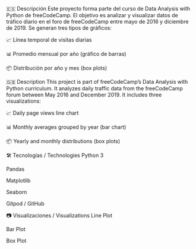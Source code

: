 🇪🇸 Descripción
Este proyecto forma parte del curso de Data Analysis with Python de freeCodeCamp. El objetivo es analizar y visualizar datos de tráfico diario en el foro de freeCodeCamp entre mayo de 2016 y diciembre de 2019. Se generan tres tipos de gráficos:

📈 Línea temporal de visitas diarias

📊 Promedio mensual por año (gráfico de barras)

📦 Distribución por año y mes (box plots)

🇬🇧 Description
This project is part of freeCodeCamp’s Data Analysis with Python curriculum. It analyzes daily traffic data from the freeCodeCamp forum between May 2016 and December 2019. It includes three visualizations:

📈 Daily page views line chart

📊 Monthly averages grouped by year (bar chart)

📦 Yearly and monthly distributions (box plots)

🛠️ Tecnologías / Technologies
Python 3

Pandas

Matplotlib

Seaborn

Gitpod / GitHub

📷 Visualizaciones / Visualizations
Line Plot

Bar Plot

Box Plot
